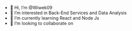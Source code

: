 - 👋 Hi, I’m @Wiwek09
- 👀 I’m interested in Back-End Services and Data Analysis
- 🌱 I’m currently learning React and Node Js
- 💞️ I’m looking to collaborate on 

<!---
Wiwek09/Wiwek09 is a ✨ special ✨ repository because its `README.md` (this file) appears on your GitHub profile.
You can click the Preview link to take a look at your changes.
--->
